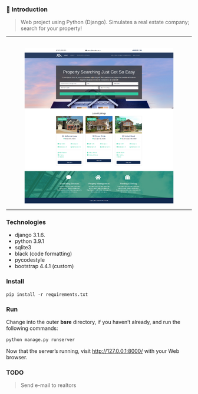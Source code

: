 ### 🚀 Introduction

> Web project using Python (Django). Simulates a real estate company; search for your property!

---

</br>
<div align=center margin= auto> 
  <img src="screen-capture/home.png"  width=80%>
</div>

---

### Technologies

- django 3.1.6.
- python 3.9.1
- sqlite3
- black (code formatting)
- pycodestyle
- bootstrap 4.4.1 (custom)

### Install

```shell
pip install -r requirements.txt
```

### Run

Change into the outer **bsre** directory, if you haven’t already, and run the following commands:
```python
python manage.py runserver
```

Now that the server’s running, visit http://127.0.0.1:8000/ with your Web browser. 

### TODO

> Send e-mail to realtors
